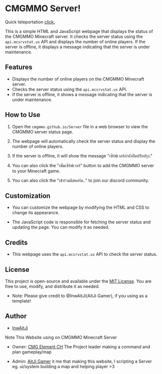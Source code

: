 # CMGMMO Server!

Quick teleportation [click.](https://cmgmmo.github.io)

This is a simple HTML and JavaScript webpage that displays the status of the CMGMMO Minecraft server. It checks the server status using the `api.mcsrvstat.us` API and displays the number of online players. If the server is offline, it displays a message indicating that the server is under maintenance.

## Features

- Displays the number of online players on the CMGMMO Minecraft server.
- Checks the server status using the `api.mcsrvstat.us` API.
- If the server is offline, it shows a message indicating that the server is under maintenance.

## How to Use

1. Open the `cmgmmo.github.io/Server` file in a web browser to view the CMGMMO server status page.

2. The webpage will automatically check the server status and display the number of online players.

3. If the server is offline, it will show the message "เซิร์ฟเวอร์กำลังปิดปรับปรุง."

4. You can also click the "เพิ่มเซิร์ฟเวอร์" button to add the CMGMMO server to your Minecraft game.

5. You can also click the "เข้าร่วมดิสคอร์ด.." to join our discord community.

## Customization

- You can customize the webpage by modifying the HTML and CSS to change its appearance.

- The JavaScript code is responsible for fetching the server status and updating the page. You can modify it as needed.

## Credits

- This webpage uses the `api.mcsrvstat.us` API to check the server status.

## License

This project is open-source and available under the [MIT License](LICENSE). You are free to use, modify, and distribute it as needed.

* Note: Please give credit to @InwAitJi(AitJi Gamer), if you using as a template!

## Author

- [lnwAitJi](https://github.com/lnwAitJi)

Note This Website using on CMGMMO Minecraft Server

- Owner: [CMG Element CH](https://youtube.com/@cmgelementch1197?si=nofz-Xeub0Ear5Tg)
The Project leader making a command and plan gameplay/map

- Admin: [AitJi Gamer](https://youtube.com/@InwAitJi?si=tBV9xijFG65U8LqI)
it me that making this website, I scripting a Server eg. ui/system building a map and helping player >3
